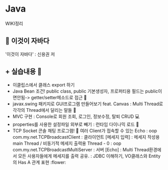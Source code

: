 # Java

WIKI정리

## :blue_book: 이것이 자바다
'이것이 자바다' : 신용권 저

## + 실습내용 :pushpin:
- 이클립스에서 클래스 export 하기
- Java Bean 조건! public class, public 기본생성자, 프로퍼티용 필드는 public이면안됨-> getter/setter메소드로 접근 🏉
- javax.swing 패키지로 GUI프로그램 만들어보기 feat. Canvas : Multi Thread로 각각의 Thread에서 달리는 말들 🐎
- MVC 구현 : Console로 회원 조회, 로그인, 정보수정, 탈퇴 CRUD 💻
- properties를 사용한 설정파일 외부로 빼기 : 런타임 다이나믹 로드 📑
- TCP Socket 콘솔 채팅 프로그램! 👯 여러 Client가 접속할 수 있는 Echo 
 : oop com.my.net.TCPBroadcastClient : 클라이언트 [메세지 입력] : 메세지 작성용 main Thread / 비동기적 메세지 출력용 Thread - 0
 : oop com.my.net.TCPBroadcastMultiServer : 서버 [Echo] : Multi Thread환경에서 모든 사용자들에게 메세지를 출력 공유.
 : JDBC 이해하기, VO클래스와 Entity의 Has A 관계 표현 :flower:
